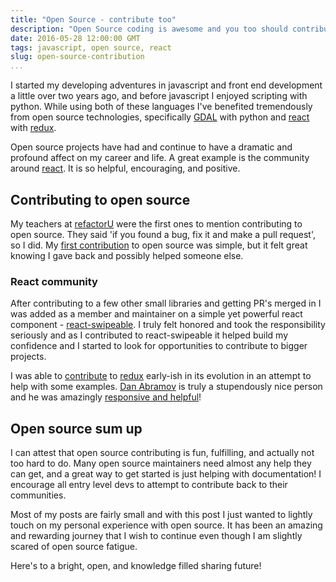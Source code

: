 ```yaml
---
title: "Open Source - contribute too"
description: "Open Source coding is awesome and you too should contribute"
date: 2016-05-28 12:00:00 GMT
tags: javascript, open source, react
slug: open-source-contribution
...
```


I started my developing adventures in javascript and front end development a little over two years ago, and before javascript I enjoyed scripting with python. While using both of these languages I've benefited tremendously from open source technologies, specifically [GDAL](https://pypi.python.org/pypi/GDAL/) with python and [react](http://facebook.github.io/react/) with [redux](http://redux.js.org/).

Open source projects have had and continue to have a dramatic and profound affect on my career and life. A great example is the community around [react](http://facebook.github.io/react/). It is so helpful, encouraging, and positive.

## Contributing to open source

My teachers at [refactorU](http://www.refactoru.com/) were the first ones to mention contributing to open source. They said 'if you found a bug, fix it and make a pull request', so I did. My [first contribution](https://github.com/loganbestwick/geo-tools/commits?author=hartzis) to open source was simple, but it felt great knowing I gave back and possibly helped someone else.

### React community

After contributing to a few other small libraries and getting PR's merged in I was added as a member and maintainer on a simple yet powerful react component - [react-swipeable](https://github.com/dogfessional/react-swipeable/graphs/contributors). I truly felt honored and took the responsibility seriously and as I contributed to react-swipeable it helped build my confidence and I started to look for opportunities to contribute to bigger projects.

I was able to [contribute](https://github.com/reactjs/redux/commits?author=hartzis) to [redux](http://redux.js.org/) early-ish in its evolution in an attempt to help with some examples. [Dan Abramov](https://twitter.com/dan_abramov) is truly a stupendously nice person and he was amazingly [responsive and helpful](https://github.com/reactjs/redux/pull/424)!

## Open source sum up

I can attest that open source contributing is fun, fulfilling, and actually not too hard to do. Many open source maintainers need almost any help they can get, and a great way to get started is just helping with documentation! I encourage all entry level devs to attempt to contribute back to their communities.

Most of my posts are fairly small and with this post I just wanted to lightly touch on my personal experience with open source. It has been an amazing and rewarding journey that I wish to continue even though I am slightly scared of open source fatigue.

Here's to a bright, open, and knowledge filled sharing future!
